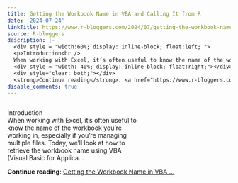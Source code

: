 ```yaml
---
title: Getting the Workbook Name in VBA and Calling It from R
date: '2024-07-24'
linkTitle: https://www.r-bloggers.com/2024/07/getting-the-workbook-name-in-vba-and-calling-it-from-r/
source: R-bloggers
description: |-
  <div style = "width:60%; display: inline-block; float:left; ">
  <p>Introduction<br />
  When working with Excel, it’s often useful to know the name of the workbook you’re working in, especially if you’re managing multiple files. Today, we’ll look at how to retrieve the workbook name using VBA (Visual Basic for Applica...</p></div>
  <div style = "width: 40%; display: inline-block; float:right;"></div>
  <div style="clear: both;"></div>
  <strong>Continue reading</strong>: <a href="https://www.r-bloggers.com/2024/07/getting-the-workbook-name-in-vba-and-calling-it-from-r/">Getting the Workbook Name in VBA ...
disable_comments: true
---
```

<div style = "width:60%; display: inline-block; float:left; ">
<p>Introduction<br />
When working with Excel, it’s often useful to know the name of the workbook you’re working in, especially if you’re managing multiple files. Today, we’ll look at how to retrieve the workbook name using VBA (Visual Basic for Applica...</p></div>
<div style = "width: 40%; display: inline-block; float:right;"></div>
<div style="clear: both;"></div>
<strong>Continue reading</strong>: <a href="https://www.r-bloggers.com/2024/07/getting-the-workbook-name-in-vba-and-calling-it-from-r/">Getting the Workbook Name in VBA ...
